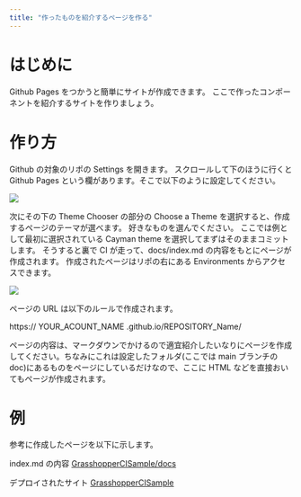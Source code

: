 ```yaml
---
title: "作ったものを紹介するページを作る"
---
```


# はじめに

Github Pages をつかうと簡単にサイトが作成できます。
ここで作ったコンポーネントを紹介するサイトを作りましょう。

# 作り方

Github の対象のリポの Settings を開きます。
スクロールして下のほうに行くと Github Pages という欄があります。そこで以下のように設定してください。

![](https://github.com/hrntsm/zenn_articles/blob/master/image/Pages.png?raw=true)

次にその下の Theme Chooser の部分の Choose a Theme を選択すると、作成するページのテーマが選べます。
好きなものを選んでください。
ここでは例として最初に選択されている Cayman theme を選択してまずはそのままコミットします。
そうすると裏で CI が走って、docs/index.md の内容をもとにページが作成されます。
作成されたページはリポの右にある Environments からアクセスできます。

![](https://github.com/hrntsm/zenn_articles/blob/master/image/environment.png?raw=true)

ページの URL は以下のルールで作成されます。

https:// YOUR_ACOUNT_NAME .github.io/REPOSITORY_Name/

ページの内容は、マークダウンでかけるので適宜紹介したいなりにページを作成してください。ちなみにこれは設定したフォルダ(ここでは main ブランチの doc)にあるものをページにしているだけなので、ここに HTML などを直接おいてもページが作成されます。

# 例

参考に作成したページを以下に示します。

index.md の内容 [GrasshopperCISample/docs](https://github.com/hrntsm/GrasshopperCISample/tree/main/docs)

デプロイされたサイト [GrasshopperCISample](https://hrntsm.github.io/GrasshopperCISample/)
